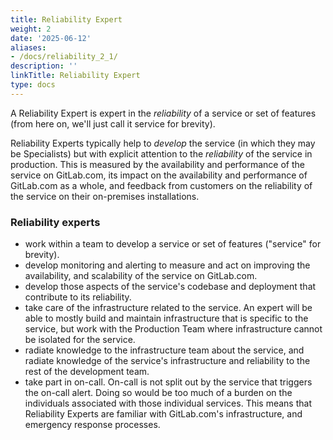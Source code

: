 ```yaml
---
title: Reliability Expert
weight: 2
date: '2025-06-12'
aliases:
- /docs/reliability_2_1/
description: ''
linkTitle: Reliability Expert
type: docs
---
```


A Reliability Expert is expert in the *reliability* of a
service or set of features (from here on, we'll just call it service for brevity).

Reliability Experts typically help to *develop* the service (in which they may be Specialists)
but with explicit attention to the *reliability* of the service in production. This
is measured by the availability and performance of the service on GitLab.com,
its impact on the availability and performance of GitLab.com as a whole, and
feedback from customers on the reliability of the service on their on-premises installations.

### Reliability experts

- work within a team to develop a service or set of features ("service" for brevity).
- develop monitoring and alerting to measure and act on improving the availability,
and scalability of the service on GitLab.com.
- develop those aspects of the service's codebase and deployment that contribute
to its reliability.
- take care of the infrastructure related to the service. An expert will be able to mostly build
and maintain infrastructure that is specific to the service, but work with the
Production Team where infrastructure cannot be isolated for the service.
- radiate knowledge to the infrastructure team about the service,
and radiate knowledge of the service's infrastructure and reliability to the rest
of the development team.
- take part in on-call. On-call is not split out by the service that triggers
the on-call alert. Doing so would be too much of a burden on the individuals
associated with those individual services. This means that Reliability Experts
are familiar with GitLab.com's infrastructure, and emergency response processes.
